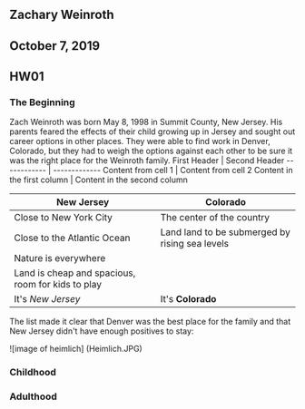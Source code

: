 ## Zachary Weinroth
## October 7, 2019
## HW01

### The Beginning
Zach Weinroth was born May 8, 1998 in Summit County, New Jersey.  His parents feared the effects of their child growing up in Jersey and sought out career options in other places. They were able to find work in Denver, Colorado, but they had to weigh the options against each other to be sure it was the right place for the Weinroth family.
First Header | Second Header
------------ | -------------
Content from cell 1 | Content from cell 2
Content in the first column | Content in the second column

New Jersey | Colorado
---------- | --------
Close to New York City | The center of the country
Close to the Atlantic Ocean | Land land to be submerged by rising sea levels
 | Nature is everywhere
 | Land is cheap and spacious, room for kids to play
It's *New Jersey* | It's **Colorado**

The list made it clear that Denver was the best place for the family and that New Jersey didn't have enough positives to stay:

![image of heimlich]
(Heimlich.JPG)

### Childhood


### Adulthood